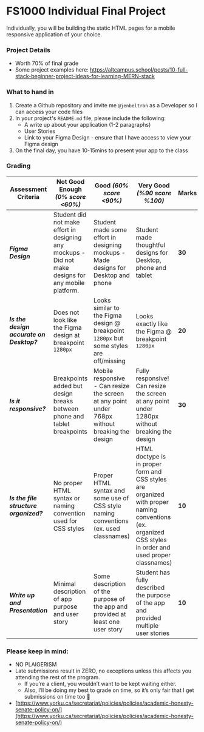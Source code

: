 # FS1000 Individual Final Project

Individually, you will be building the static HTML pages for a mobile responsive application of your choice.

### Project Details
- Worth 70% of final grade
- Some project examples here: https://altcampus.school/posts/10-full-stack-beginner-project-ideas-for-learning-MERN-stack

### What to hand in 
1. Create a Github repository and invite me `@jenbeltran` as a Developer so I can access your code files
2. In your project's `README.md` file, please include the following:
   - A write up about your application (1-2 paragraphs)
   - User Stories
   - Link to your Figma Design - ensure that I have access to view your Figma design
3. On the final day, you have 10-15mins to present your app to the class 

    

### Grading
| Assessment Criteria | Not Good Enough _(0% score <60%)_ | Good _(60% score <90%)_ | Very Good _(%90 score %100)_ | **Marks** |
| --- | --- | --- | --- | --- |
| ***Figma Design*** | Student did not make effort in designing any mockups - Did not make designs for any mobile platform. | Student made some effort in designing mockups - Made designs for Desktop and phone | Student made thoughtful designs for Desktop, phone and tablet | **30** |
| ***Is the design accurate on Desktop?*** | Does not look like the Figma design at breakpoint `1280px`| Looks similar to the Figma design @ breakpoint `1280px` but some styles are off/missing | Looks exactly like the Figma @ breakpoint `1280px` | **20** |
| ***Is it responsive?*** | Breakpoints added but design breaks between phone and tablet breakpoints | Mobile responsive - Can resize the screen at any point under 768px without breaking the design | Fully responsive! Can resize the screen at any point under 1280px without breaking the design | **30** |
| ***Is the file structure organized?*** | No proper HTML syntax or naming convention used for CSS styles | Proper HTML syntax and some use of CSS style naming conventions (ex. used classnames) | HTML doctype is in proper form and CSS styles are organized with proper naming conventions (ex. organized CSS styles in order and used proper classnames) | **10** |
| ***Write up and Presentation*** | Minimal description of app purpose and user story | Some description of the purpose of the app and provided at least one user story | Student has fully described the purpose of the app and provided multiple user stories | **10** |

### Please keep in mind:
- NO PLAIGERISM
- Late submissions result in ZERO, no exceptions unless this affects you attending the rest of the program.
    - If you’re a client, you wouldn’t want to be kept waiting either.
    - Also, I’ll be doing my best to grade on time, so it’s only fair that I get submissions on time too 🙂
- [https://www.yorku.ca/secretariat/policies/policies/academic-honesty-senate-policy-on/](https://www.yorku.ca/secretariat/policies/policies/academic-honesty-senate-policy-on/)
